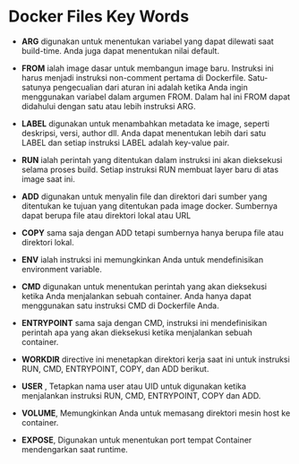 # Docker Files Key Words

- **ARG** digunakan untuk menentukan variabel yang dapat dilewati saat build-time. Anda juga dapat menentukan nilai default.


- **FROM** ialah image dasar untuk membangun image baru. Instruksi ini harus menjadi instruksi non-comment pertama di Dockerfile. Satu-satunya pengecualian dari aturan ini adalah ketika Anda ingin menggunakan variabel dalam argumen FROM. Dalam hal ini FROM dapat didahului dengan satu atau lebih instruksi ARG.


- **LABEL** digunakan untuk menambahkan metadata ke image, seperti deskripsi, versi, author dll. Anda dapat menentukan lebih dari satu LABEL dan setiap instruksi LABEL adalah key-value pair.


- **RUN** ialah perintah yang ditentukan dalam instruksi ini akan dieksekusi selama proses build. Setiap instruksi RUN membuat layer baru di atas image saat ini.


- **ADD** digunakan untuk menyalin file dan direktori dari sumber yang ditentukan ke tujuan yang ditentukan pada image docker. Sumbernya dapat berupa file atau direktori lokal atau URL


- **COPY** sama saja dengan ADD tetapi sumbernya hanya berupa file atau direktori lokal.


- **ENV** ialah instruksi ini memungkinkan Anda untuk mendefinisikan environment variable.


- **CMD** digunakan untuk menentukan perintah yang akan dieksekusi ketika Anda menjalankan sebuah container. Anda hanya dapat menggunakan satu instruksi CMD di Dockerfile Anda.


- **ENTRYPOINT** sama saja dengan CMD, instruksi ini mendefinisikan perintah apa yang akan dieksekusi ketika menjalankan sebuah container.


- **WORKDIR** directive ini menetapkan direktori kerja saat ini untuk instruksi RUN, CMD, ENTRYPOINT, COPY, dan ADD berikut.


- **USER** , Tetapkan nama user atau UID untuk digunakan ketika menjalankan instruksi RUN, CMD, ENTRYPOINT, COPY dan ADD.


- **VOLUME**, Memungkinkan Anda untuk memasang direktori mesin host ke container.


- **EXPOSE**, Digunakan untuk menentukan port tempat Container mendengarkan saat runtime.
